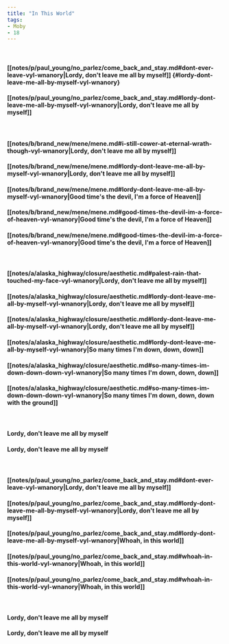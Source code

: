 ```yaml
---
title: "In This World"
tags:
- Moby
- 18
---
```

&nbsp;
#### [[notes/p/paul_young/no_parlez/come_back_and_stay.md#dont-ever-leave-vyl-wnanory|Lordy, don't leave me all by myself]] {#lordy-dont-leave-me-all-by-myself-vyl-wnanory}
#### [[notes/p/paul_young/no_parlez/come_back_and_stay.md#lordy-dont-leave-me-all-by-myself-vyl-wnanory|Lordy, don't leave me all by myself]]
&nbsp;
#### [[notes/b/brand_new/mene/mene.md#i-still-cower-at-eternal-wrath-though-vyl-wnanory|Lordy, don't leave me all by myself]]
#### [[notes/b/brand_new/mene/mene.md#lordy-dont-leave-me-all-by-myself-vyl-wnanory|Lordy, don't leave me all by myself]]
#### [[notes/b/brand_new/mene/mene.md#lordy-dont-leave-me-all-by-myself-vyl-wnanory|Good time's the devil, I'm a force of Heaven]]
#### [[notes/b/brand_new/mene/mene.md#good-times-the-devil-im-a-force-of-heaven-vyl-wnanory|Good time's the devil, I'm a force of Heaven]]
#### [[notes/b/brand_new/mene/mene.md#good-times-the-devil-im-a-force-of-heaven-vyl-wnanory|Good time's the devil, I'm a force of Heaven]]
&nbsp;
#### [[notes/a/alaska_highway/closure/aesthetic.md#palest-rain-that-touched-my-face-vyl-wnanory|Lordy, don't leave me all by myself]]
#### [[notes/a/alaska_highway/closure/aesthetic.md#lordy-dont-leave-me-all-by-myself-vyl-wnanory|Lordy, don't leave me all by myself]]
#### [[notes/a/alaska_highway/closure/aesthetic.md#lordy-dont-leave-me-all-by-myself-vyl-wnanory|Lordy, don't leave me all by myself]]
#### [[notes/a/alaska_highway/closure/aesthetic.md#lordy-dont-leave-me-all-by-myself-vyl-wnanory|So many times I'm down, down, down]]
#### [[notes/a/alaska_highway/closure/aesthetic.md#so-many-times-im-down-down-down-vyl-wnanory|So many times I'm down, down, down]]
#### [[notes/a/alaska_highway/closure/aesthetic.md#so-many-times-im-down-down-down-vyl-wnanory|So many times I'm down, down, down with the ground]]
&nbsp;
#### Lordy, don't leave me all by myself
#### Lordy, don't leave me all by myself
&nbsp;
#### [[notes/p/paul_young/no_parlez/come_back_and_stay.md#dont-ever-leave-vyl-wnanory|Lordy, don't leave me all by myself]]
#### [[notes/p/paul_young/no_parlez/come_back_and_stay.md#lordy-dont-leave-me-all-by-myself-vyl-wnanory|Lordy, don't leave me all by myself]]
#### [[notes/p/paul_young/no_parlez/come_back_and_stay.md#lordy-dont-leave-me-all-by-myself-vyl-wnanory|Whoah, in this world]]
#### [[notes/p/paul_young/no_parlez/come_back_and_stay.md#whoah-in-this-world-vyl-wnanory|Whoah, in this world]]
#### [[notes/p/paul_young/no_parlez/come_back_and_stay.md#whoah-in-this-world-vyl-wnanory|Whoah, in this world]]
&nbsp;
#### Lordy, don't leave me all by myself
#### Lordy, don't leave me all by myself
